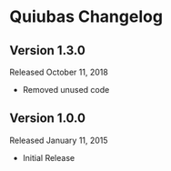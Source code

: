 Quiubas Changelog
====================

Version 1.3.0
-------------
Released October 11, 2018

- Removed unused code


Version 1.0.0
-------------
Released January 11, 2015

- Initial Release
